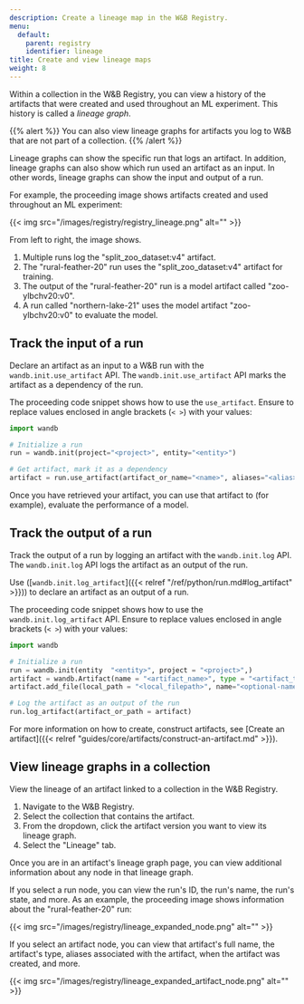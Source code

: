 ```yaml
---
description: Create a lineage map in the W&B Registry.
menu:
  default:
    parent: registry
    identifier: lineage
title: Create and view lineage maps
weight: 8
---
```


Within a collection in the W&B Registry, you can view a history of the artifacts that were created and used throughout an ML experiment. This history is called a _lineage graph_.

{{% alert %}}
You can also view lineage graphs for artifacts you log to W&B that are not part of a collection.
{{% /alert %}}

<!-- Lineage graphs can show the run that logged an artifact as well as artifacts used by a specific run. -->

Lineage graphs can show the specific run that logs an artifact. In addition, lineage graphs can also show which run used an artifact as an input. In other words, lineage graphs can show the input and output of a run. 


For example, the proceeding image shows artifacts created and used throughout an ML experiment:

{{< img src="/images/registry/registry_lineage.png" alt="" >}}

From left to right, the image shows.
1. Multiple runs log the "split_zoo_dataset:v4" artifact.
2. The "rural-feather-20" run uses the "split_zoo_dataset:v4" artifact for training.
3. The output of the "rural-feather-20" run is a model artifact called "zoo-ylbchv20:v0".
4. A run called "northern-lake-21" uses the model artifact "zoo-ylbchv20:v0" to evaluate the model.


## Track the input of a run

Declare an artifact as an input to a W&B run with the `wandb.init.use_artifact` API. The `wandb.init.use_artifact` API marks the artifact as a dependency of the run.

The proceeding code snippet shows how to use the `use_artifact`. Ensure to replace values enclosed in angle brackets (`< >`) with your values:

```python
import wandb

# Initialize a run
run = wandb.init(project="<project>", entity="<entity>")

# Get artifact, mark it as a dependency
artifact = run.use_artifact(artifact_or_name="<name>", aliases="<alias>")
```

Once you have retrieved your artifact, you can use that artifact to (for example), evaluate the performance of a model. 


## Track the output of a run


Track the output of a run by logging an artifact with the `wandb.init.log` API. The `wandb.init.log` API logs the artifact as an output of the run.

Use ([`wandb.init.log_artifact`]({{< relref "/ref/python/run.md#log_artifact" >}})) to declare an artifact as an output of a run.

The proceeding code snippet shows how to use the `wandb.init.log_artifact` API. Ensure to replace values enclosed in angle brackets (`< >`) with your values:

```python
import wandb

# Initialize a run
run = wandb.init(entity  "<entity>", project = "<project>",)
artifact = wandb.Artifact(name = "<artifact_name>", type = "<artifact_type>")
artifact.add_file(local_path = "<local_filepath>", name="<optional-name>")

# Log the artifact as an output of the run
run.log_artifact(artifact_or_path = artifact)
```

For more information on how to create, construct artifacts, see [Create an artifact]({{< relref "guides/core/artifacts/construct-an-artifact.md" >}}).


## View lineage graphs in a collection

View the lineage of an artifact linked to a collection in the W&B Registry.

1. Navigate to the W&B Registry.
2. Select the collection that contains the artifact.
3. From the dropdown, click the artifact version you want to view its lineage graph.
4. Select the "Lineage" tab.


Once you are in an artifact's lineage graph page, you can view additional information about any node in that lineage graph. 
 
If you select a run node, you can view the run's ID, the run's name, the run's state, and more. As an example, the proceeding image shows information about the "rural-feather-20" run:

{{< img src="/images/registry/lineage_expanded_node.png" alt="" >}}

If you select an artifact node, you can view that artifact's full name, the artifact's type, aliases associated with the artifact, when the artifact was created, and more.

{{< img src="/images/registry/lineage_expanded_artifact_node.png" alt="" >}}